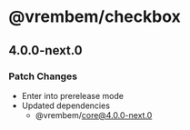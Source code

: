 # @vrembem/checkbox

## 4.0.0-next.0

### Patch Changes

- Enter into prerelease mode
- Updated dependencies
  - @vrembem/core@4.0.0-next.0
